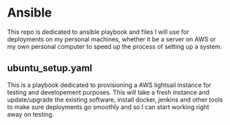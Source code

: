 # Ansible

This repo is dedicated to ansible playbook and files I will use for deployments on my personal machines, whether it be a server on AWS or my own personal computer to speed up the process of setting up a system.

## ubuntu_setup.yaml

This is a playbook dedicated to provisioning a AWS lightsail instance for testing and developement purposes. This will take a fresh instance and update/upgrade the existing software, install docker, jenkins and other tools to make sure deployments go smoothly and so I can start working right away on testing. 

